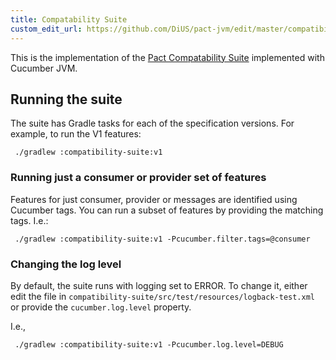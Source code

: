 ```yaml
---
title: Compatability Suite
custom_edit_url: https://github.com/DiUS/pact-jvm/edit/master/compatibility-suite/README.md
---
```

<!-- This file has been synced from the DiUS/pact-jvm repository. Please do not edit it directly. The URL of the source file can be found in the custom_edit_url value above -->

This is the implementation of the [Pact Compatability Suite](https://github.com/pact-foundation/pact-compatibility-suite) implemented with Cucumber JVM.

## Running the suite

The suite has Gradle tasks for each of the specification versions. For example, to run the V1 features:

```console
 ./gradlew :compatibility-suite:v1
```

### Running just a consumer or provider set of features

Features for just consumer, provider or messages are identified using Cucumber tags. You can run a subset of features
by providing the matching tags. I.e.:

```console
 ./gradlew :compatibility-suite:v1 -Pcucumber.filter.tags=@consumer
```

### Changing the log level

By default, the suite runs with logging set to ERROR. To change it, either edit the file in 
`compatibility-suite/src/test/resources/logback-test.xml` or provide the `cucumber.log.level` property.

I.e.,

```console
 ./gradlew :compatibility-suite:v1 -Pcucumber.log.level=DEBUG
```
